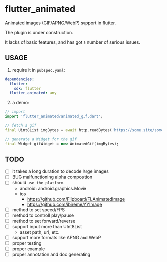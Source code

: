 # flutter_animated

Animated images (GIF/APNG/WebP) support in flutter.

The plugin is under construction.

It lacks of basic features, and has got a number of serious issues.

## USAGE

1. require it in `pubspec.yaml`:

```yaml
dependencies:
  flutter:
    sdk: flutter
  flutter_animated: any
```

2. a demo:

```dart
// import
import 'flutter_animated/animated_gif.dart';

// fetch a gif
final Uint8List imgBytes = await http.readBytes('https://some.site/some.gif');

// generate a Widget for the gif
final Widget gifWidget = new AnimatedGif(imgBytes);
```

## TODO

- [ ] it takes a long duration to decode large images
- [ ] BUG malfunctioning alpha composition
- [ ] should `use the platform`
  - android: android.graphics.Movie
  - ios
    - https://github.com/Flipboard/FLAnimatedImage
    - https://github.com/ibireme/YYImage
- [ ] method to set speed/FPS
- [ ] method to controll play/pause
- [ ] method to set forward/reverse
- [ ] support input more than UInt8List
  - asset path, url, etc.
- [ ] support more formats like APNG and WebP
- [ ] proper testing
- [ ] proper example
- [ ] proper annotation and doc generating
